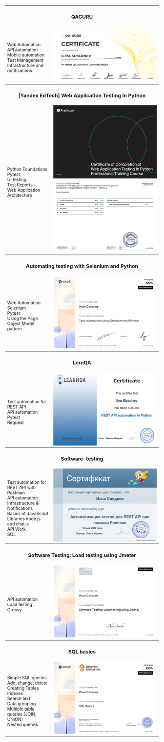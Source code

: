 <table>
  <tr>
    <th colspan="2" style="text-align:center;"><h3>QAGURU</h3></th>
  </tr>
  <tr>
    <td width="30%">
<br>Web Automation
<br>API automation
<br>Mobile automation
<br>Test Management
<br>Infrastructure and notifications

  </td>
    <td width="70%">
      <img src="image/qaguru.png" width="100%" title="QAGURU">
    </td>
  </tr>
  
  <tr>
    <th colspan="2" style="text-align:center;"><h3>[Yandex EdTech] Web Application Testing In Python</h3></th>
  </tr>
  <tr>
    <td width="30%">

<br>Python Foundations
<br>Pytest
<br>UI testing
<br>Test Reports
<br>Web Application Architecture

  </td>
    <td width="70%">
      <img src="image/yadex_p-1.png" width="100%" title="Yandex">
      <img src="image/yadex_p-2.png" width="100%" title="Yandex">
    </td>
  </tr>
  
  <tr>
    <th colspan="2" style="text-align:center;"><h3>Automating testing with Selenium and Python</h3></th>
  </tr>
  <tr>
    <td width="30%">

<br>Web Automation
<br>Selenium
<br>Pytest
<br>Using the Page Object Model pattern

  </td>
    <td width="70%">
      <img src="image/selenium-1.png" width="100%" title="Selenium">
    </td>
  </tr>
  
  <tr>
    <th colspan="2" style="text-align:center;"><h3>LernQA</h3></th>
  </tr>
  <tr>
    <td width="30%">

<br>Test automation for REST API
<br>API automation
<br>Pytest
<br>Request

  </td>
    <td width="70%">
      <img src="image/request-1.png" width="100%" title="Request">
    </td>
  </tr>
  
  <tr>
    <th colspan="2" style="text-align:center;"><h3>Software-testing</h3></th>
  </tr>
  <tr>
    <td width="30%">

<br>Test automation for REST API with Postman
<br>API automation
<br>Infrastructure & Notifications
<br>Basics of JavaScript
<br>Libraries node.js and chai.js
<br>API Work
<br>SQL

  </td>
    <td width="70%">
      <img src="image/postman-1.png" width="100%" title="Software-testing">
    </td>
  </tr>
  
  <tr>
    <th colspan="2" style="text-align:center;"><h3>Software Testing: Load testing using Jmeter</h3></th>
  </tr>
  <tr>
    <td width="30%">

<br>API automation
<br>Load testing
<br>Groovy

  </td>
    <td width="70%">
      <img src="image/jmeter-1.png" width="100%" title="Jmeter">
    </td>
  </tr>
  
  <tr>
    <th colspan="2" style="text-align:center;"><h3>SQL basics</h3></th>
  </tr>
  <tr>
    <td width="30%">

<br>Simple SQL queries
<br>Add, change, delete
<br>Creating Tables
<br>Indexes
<br>Search text
<br>Data grouping
<br>Multiple table queries (JOIN, UNION)
<br>Nested queries

  </td>
    <td width="70%">
      <img src="image/sql-1.png" width="100%" title="SQL">
    </td>
  </tr>
  
</table>
